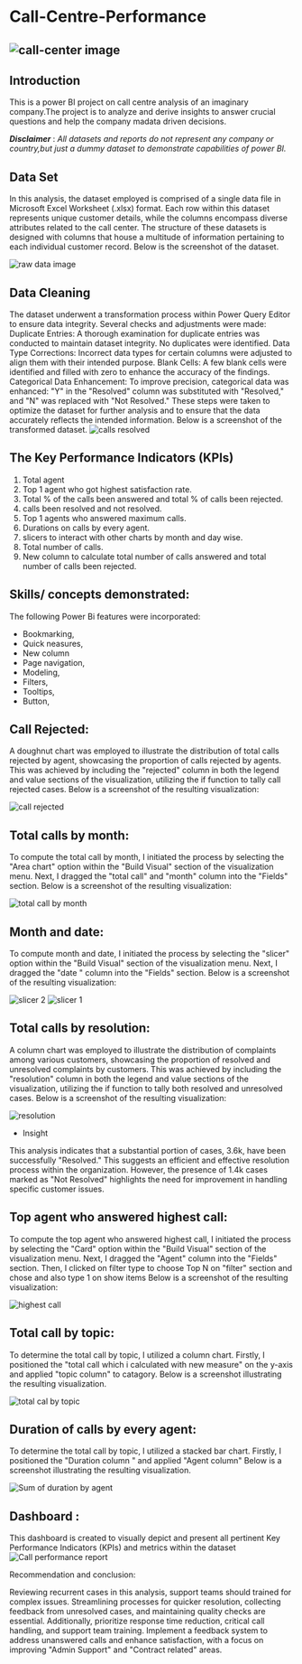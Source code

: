# Call-Centre-Performance

![call-center image](https://github.com/user-attachments/assets/c6d96385-2e78-4167-a3f0-36e9d0f8eed2)
---

## Introduction
This is a power BI project on call centre analysis of an imaginary company.The project is to analyze and derive insights to answer crucial questions and help the company madata driven decisions.

**_Disclaimer_** : _All datasets and reports do not represent any company or country,but just a dummy dataset to demonstrate capabilities of power BI._


## Data Set

In this analysis, the dataset employed is comprised of a single data file in Microsoft Excel Worksheet (.xlsx) format. Each row within this dataset represents unique customer details, while the columns encompass diverse attributes related to the call center. The structure of these datasets is designed with columns that house a multitude of information pertaining to each individual customer record. Below is the screenshot of the dataset.

![raw data image](https://github.com/user-attachments/assets/795c9162-0a2d-44c8-9bce-c82945c5ccb9)


## Data Cleaning

The dataset underwent a transformation process within Power Query Editor to ensure data integrity. Several checks and adjustments were made: Duplicate Entries: A thorough examination for duplicate entries was conducted to maintain dataset integrity. No duplicates were identified. Data Type Corrections: Incorrect data types for certain columns were adjusted to align them with their intended purpose. Blank Cells: A few blank cells were identified and filled with zero to enhance the accuracy of the findings. Categorical Data Enhancement: To improve precision, categorical data was enhanced:  "Y" in the "Resolved" column was substituted with "Resolved," and "N" was replaced with "Not Resolved." These steps were taken to optimize the dataset for further analysis and to ensure that the data accurately reflects the intended information. Below is a screenshot of the transformed dataset.
![calls resolved](https://github.com/user-attachments/assets/78feb58f-e90e-4f52-8d00-ff7102048528)


## The Key Performance Indicators (KPIs)
1. Total agent 
2. Top 1 agent who got highest satisfaction rate.
3. Total % of the calls been answered and total % of calls been rejected.
4. calls been resolved and not resolved.
5. Top 1 agents who answered maximum calls.
6. Durations on calls by every agent.
7. slicers to interact with other charts by month and day wise.
8. Total number of calls.
9. New column to calculate total number of calls answered and total number of calls been rejected.

## Skills/ concepts demonstrated:

The following Power Bi features were incorporated:
- Bookmarking,
- Quick neasures,
- New column
- Page navigation,
- Modeling,
- Filters,
- Tooltips,
- Button,

## Call Rejected:

A doughnut chart was employed to illustrate the distribution of total calls rejected by agent, showcasing the proportion of calls rejected by agents. This was achieved by including the "rejected" column in both the legend and value sections of the visualization, utilizing the if function to tally call rejected cases.
Below is a screenshot of the resulting visualization:

![call rejected](https://github.com/user-attachments/assets/660faedc-aa92-4f32-96cf-7e3aaacb184e)

## Total calls by month:

To compute the total call by month, I initiated the process by selecting the "Area chart" option within the "Build Visual" section of the visualization menu. Next, I dragged the "total call" and "month" column into the "Fields" section.
Below is a screenshot of the resulting visualization:

![total call by month](https://github.com/user-attachments/assets/a7467d4e-c519-4a4d-8112-aa58dbd2bfe0)

## Month and date:

To compute month and date, I initiated the process by selecting the "slicer" option within the "Build Visual" section of the visualization menu. Next, I dragged the "date " column into the "Fields" section. Below is a screenshot of the resulting visualization:


![slicer 2](https://github.com/user-attachments/assets/a73d0863-41ef-489e-9e26-8f73c9a8ce09)
![slicer 1](https://github.com/user-attachments/assets/442cb0fa-98ff-4996-bbc9-d19d99df7109)


## Total calls by resolution:

A column chart was employed to illustrate the distribution of complaints among various customers, showcasing the proportion of resolved and unresolved complaints by customers. This was achieved by including the "resolution" column in both the legend and value sections of the visualization, utilizing the if function to tally both resolved and unresolved cases.
Below is a screenshot of the resulting visualization:

![resolution](https://github.com/user-attachments/assets/ba8157bc-58fa-47c5-8d00-058c7f316c52)

- Insight

This analysis indicates that a substantial portion of cases, 3.6k, have been successfully "Resolved." This suggests an efficient and effective resolution process within the organization. However, the presence of 1.4k cases marked as "Not Resolved" highlights the need for improvement in handling specific customer issues.


 ## Top agent who answered highest call:
 
 To compute the top agent who answered highest call, I initiated the process by selecting the "Card" option within the "Build Visual" section of the visualization menu. Next, I dragged the "Agent" column into the "Fields" section. Then, I clicked on filter type to choose Top N on "filter" section and chose and also type 1 on show items  Below is a screenshot of the resulting visualization:

 ![highest call](https://github.com/user-attachments/assets/279401b5-6396-4913-9401-faeb98cb8007)



 ## Total call by topic:

 To determine the total call by topic, I utilized a column chart. Firstly, I positioned the "total call which i calculated with new measure" on the y-axis and applied "topic column" to catagory. Below is a screenshot illustrating the resulting visualization.

 ![total cal by topic](https://github.com/user-attachments/assets/bc31ad40-4e3d-4b48-abf2-2fc5aaa01104)


 ## Duration of calls by every agent:

 To determine the total call by topic, I utilized a stacked bar chart. Firstly, I positioned the "Duration column " and applied "Agent column" 
 Below is a screenshot illustrating the resulting visualization.
 
  ![Sum of duration by agent](https://github.com/user-attachments/assets/f811e01d-e3bd-4fcf-989c-f2ffefa996d1)


## Dashboard :

This dashboard is created to visually depict and present all pertinent Key Performance Indicators (KPIs) and metrics within the dataset
![Call performance report](https://github.com/user-attachments/assets/161acdb4-0391-4053-8d5c-c535a8b7a17c)

Recommendation and conclusion:

Reviewing recurrent cases in this analysis, support teams should trained for complex issues. Streamlining processes for quicker resolution, collecting feedback from unresolved cases, and maintaining quality checks are essential. Additionally, prioritize response time reduction, critical call handling, and support team training. Implement a feedback system to address unanswered calls and enhance satisfaction, with a focus on improving "Admin Support" and "Contract related" areas.







